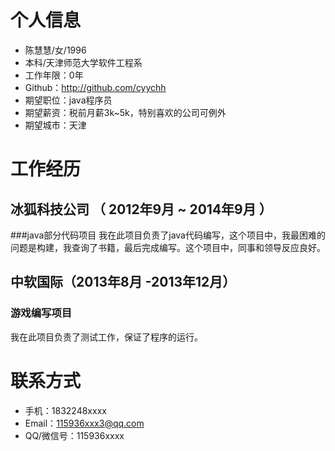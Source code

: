 
# 个人信息

 - 陈慧慧/女/1996 
 - 本科/天津师范大学软件工程系
 - 工作年限：0年
 - Github：http://github.com/cyychh
 - 期望职位：java程序员
 - 期望薪资：税前月薪3k~5k，特别喜欢的公司可例外
 - 期望城市：天津


# 工作经历

## 冰狐科技公司 （ 2012年9月 ~ 2014年9月 ）

###java部分代码项目 
我在此项目负责了java代码编写，这个项目中，我最困难的问题是构建，我查询了书籍，最后完成编写。这个项目中，同事和领导反应良好。


  
## 中软国际（2013年8月 -2013年12月）

### 游戏编写项目 
我在此项目负责了测试工作，保证了程序的运行。



# 联系方式

- 手机：1832248xxxx
- Email：115936xxx3@qq.com 
- QQ/微信号：115936xxxx


